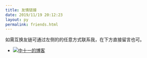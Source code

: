 ```yaml
---
title: 友情链接
date: 2019/11/19 20:12:23
layout: py
permalink: friends.html
---
```


如需互换友链可通过左侧的的任意方式联系我，在下方直接留言也可。

- [![中十一的博客](https://s2.ax1x.com/2020/01/06/lr2CGt.jpg)](https://zsyle.top/ "中十一的博客")

